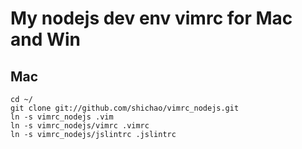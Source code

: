 # My nodejs dev env vimrc for Mac and Win

## Mac

	cd ~/
	git clone git://github.com/shichao/vimrc_nodejs.git
	ln -s vimrc_nodejs .vim
	ln -s vimrc_nodejs/vimrc .vimrc
	ln -s vimrc_nodejs/jslintrc .jslintrc

